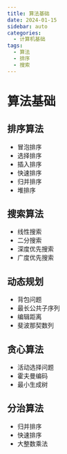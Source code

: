 ```yaml
---
title: 算法基础
date: 2024-01-15
sidebar: auto
categories:
  - 计算机基础
tags:
  - 算法
  - 排序
  - 搜索
---
```


# 算法基础

## 排序算法
- 冒泡排序
- 选择排序
- 插入排序
- 快速排序
- 归并排序
- 堆排序

## 搜索算法
- 线性搜索
- 二分搜索
- 深度优先搜索
- 广度优先搜索

## 动态规划
- 背包问题
- 最长公共子序列
- 编辑距离
- 斐波那契数列

## 贪心算法
- 活动选择问题
- 霍夫曼编码
- 最小生成树

## 分治算法
- 归并排序
- 快速排序
- 大整数乘法 
